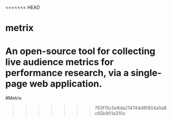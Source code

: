 <<<<<<< HEAD
# metrix
An open-source tool for collecting live audience metrics for performance research, via a single-page web application.
=======
#Metrix
>>>>>>> 763f15c5e8da214744d8f804a5a8c65b901a310c

